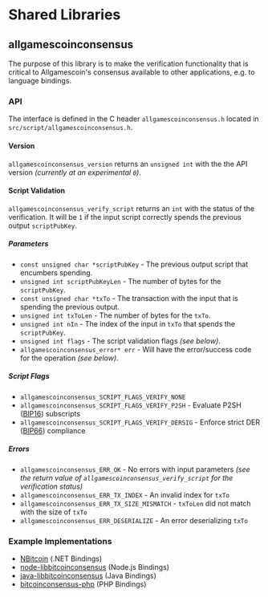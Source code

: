 Shared Libraries
================

## allgamescoinconsensus

The purpose of this library is to make the verification functionality that is critical to Allgamescoin's consensus available to other applications, e.g. to language bindings.

### API

The interface is defined in the C header `allgamescoinconsensus.h` located in  `src/script/allgamescoinconsensus.h`.

#### Version

`allgamescoinconsensus_version` returns an `unsigned int` with the the API version *(currently at an experimental `0`)*.

#### Script Validation

`allgamescoinconsensus_verify_script` returns an `int` with the status of the verification. It will be `1` if the input script correctly spends the previous output `scriptPubKey`.

##### Parameters
- `const unsigned char *scriptPubKey` - The previous output script that encumbers spending.
- `unsigned int scriptPubKeyLen` - The number of bytes for the `scriptPubKey`.
- `const unsigned char *txTo` - The transaction with the input that is spending the previous output.
- `unsigned int txToLen` - The number of bytes for the `txTo`.
- `unsigned int nIn` - The index of the input in `txTo` that spends the `scriptPubKey`.
- `unsigned int flags` - The script validation flags *(see below)*.
- `allgamescoinconsensus_error* err` - Will have the error/success code for the operation *(see below)*.

##### Script Flags
- `allgamescoinconsensus_SCRIPT_FLAGS_VERIFY_NONE`
- `allgamescoinconsensus_SCRIPT_FLAGS_VERIFY_P2SH` - Evaluate P2SH ([BIP16](https://github.com/bitcoin/bips/blob/master/bip-0016.mediawiki)) subscripts
- `allgamescoinconsensus_SCRIPT_FLAGS_VERIFY_DERSIG` - Enforce strict DER ([BIP66](https://github.com/bitcoin/bips/blob/master/bip-0066.mediawiki)) compliance

##### Errors
- `allgamescoinconsensus_ERR_OK` - No errors with input parameters *(see the return value of `allgamescoinconsensus_verify_script` for the verification status)*
- `allgamescoinconsensus_ERR_TX_INDEX` - An invalid index for `txTo`
- `allgamescoinconsensus_ERR_TX_SIZE_MISMATCH` - `txToLen` did not match with the size of `txTo`
- `allgamescoinconsensus_ERR_DESERIALIZE` - An error deserializing `txTo`

### Example Implementations
- [NBitcoin](https://github.com/NicolasDorier/NBitcoin/blob/master/NBitcoin/Script.cs#L814) (.NET Bindings)
- [node-libbitcoinconsensus](https://github.com/bitpay/node-libbitcoinconsensus) (Node.js Bindings)
- [java-libbitcoinconsensus](https://github.com/dexX7/java-libbitcoinconsensus) (Java Bindings)
- [bitcoinconsensus-php](https://github.com/Bit-Wasp/bitcoinconsensus-php) (PHP Bindings)

